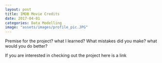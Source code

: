 ```yaml
---
layout: post
title: IMDB Movie Credits   
date: 2017-04-01 
categories: Data Modelling 
image: "assets/images/profile_pic.JPG"
---
```

Premise for the project?
what I learned?
What mistakes did you make?
what would you do better?

If you are interested in checking out the project here is a link